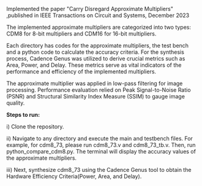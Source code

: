 Implemented the paper "Carry Disregard Approximate Multipliers" ,published in IEEE Transactions on Circuit and Systems, December 2023

The implemented approximate multipliers are categorized into two types: CDM8 for 8-bit multipliers and CDM16 for 16-bit multipliers. 

Each directory has codes for the approximate multipliers, the test bench and a python code to calculate the accuracy criteria. For the synthesis process, Cadence Genus was utilized to derive crucial metrics such as Area, Power, and Delay. These metrics serve as vital indicators of the performance and efficiency of the implemented multipliers.

The approximate multiplier was applied in low-pass filtering for image processing. Performance evaluation relied on Peak Signal-to-Noise Ratio (PSNR) and Structural Similarity Index Measure (SSIM) to gauge image quality.

**Steps to run:**

i) Clone the repository.

ii) Navigate to any directory and execute the main and testbench files. For example, for cdm8_73, please run cdm8_73.v and cdm8_73_tb.v. Then, run python_compare_cdm8.py. The terminal will display the accuracy values of the approximate multipliers.

iii) Next, synthesize cdm8_73 using the Cadence Genus tool to obtain the Hardware Efficiency Criteria(Power, Area, and Delay).

